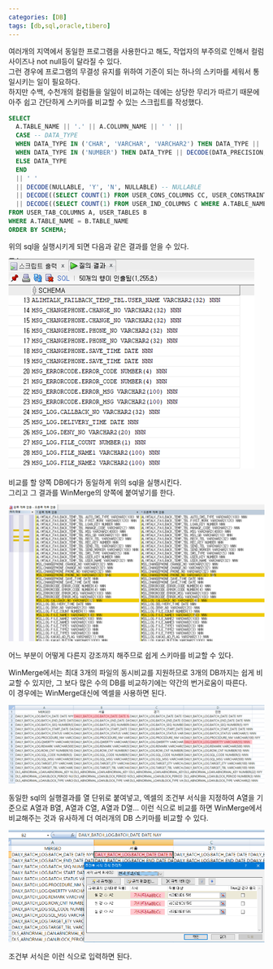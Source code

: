 ```yaml
---
categories: [DB]
tags: [db,sql,oracle,tibero]
---
```


여러개의 지역에서 동일한 프로그램을 사용한다고 해도, 작업자의 부주의로 인해서 컬럼 사이즈나 not null등이 달라질 수 있다.  
그런 경우에 프로그램의 무결성 유지를 위하여 기준이 되는 하나의 스키마를 세워서 통일시키는 일이 필요하다.  
하지만 수백, 수천개의 컬럼들을 일일이 비교하는 데에는 상당한 무리가 따르기 때문에 아주 쉽고 간단하게 스키마를 비교할 수 있는 스크립트를 작성했다.

```sql
SELECT
  A.TABLE_NAME || '.' || A.COLUMN_NAME || ' ' ||
  CASE -- DATA_TYPE
  WHEN DATA_TYPE IN ('CHAR', 'VARCHAR', 'VARCHAR2') THEN DATA_TYPE || '(' || DATA_LENGTH || ')'
  WHEN DATA_TYPE IN ('NUMBER') THEN DATA_TYPE || DECODE(DATA_PRECISION, NULL, '', '(' || DATA_PRECISION || DECODE(DATA_SCALE, 0, ')', ',' || DATA_SCALE || ')') )
  ELSE DATA_TYPE
  END
  || ' '
  || DECODE(NULLABLE, 'Y', 'N', NULLABLE) -- NULLABLE
  || DECODE((SELECT COUNT(1) FROM USER_CONS_COLUMNS CC, USER_CONSTRAINTS C WHERE CC.CONSTRAINT_NAME = C.CONSTRAINT_NAME AND C.CONSTRAINT_TYPE='P' AND CC.TABLE_NAME = A.TABLE_NAME AND CC.COLUMN_NAME = A.COLUMN_NAME), 1, 'Y', 'N') -- IS_PK
  || DECODE((SELECT COUNT(1) FROM USER_IND_COLUMNS C WHERE A.TABLE_NAME = C.TABLE_NAME AND A.COLUMN_NAME = C.COLUMN_NAME), 1, 'Y', 'N') SCHEMA-- IS_IDX
FROM USER_TAB_COLUMNS A, USER_TABLES B
WHERE A.TABLE_NAME = B.TABLE_NAME
ORDER BY SCHEMA;
```

위의 sql을 실행시키게 되면 다음과 같은 결과를 얻을 수 있다.

![1](../assets/post/2023-10-27/01.png)

비교를 할 양쪽 DB에다가 동일하게 위의 sql을 실행시킨다.  
그리고 그 결과를 WinMerge의 양쪽에 붙여넣기를 한다.

![2](../assets/post/2023-10-27/02.png)

어느 부분이 어떻게 다른지 강조까지 해주므로 쉽게 스키마를 비교할 수 있다.

WinMerge에서는 최대 3개의 파일의 동시비교를 지원하므로 3개의 DB까지는 쉽게 비교할 수 있지만, 그 보다 많은 수의 DB를 비교하기에는 약간의 번거로움이 따른다.  
이 경우에는 WinMerge대신에 엑셀을 사용하면 된다.

![3](../assets/post/2023-10-27/03.png)

동일한 sql의 실행결과를 열 단위로 붙여넣고, 엑셀의 조건부 서식을 지정하여 A열을 기준으로 A열과 B열, A열과 C열, A열과 D열... 이런 식으로 비교를 하면 WinMerge에서 비교해주는 것과 유사하게 더 여러개의 DB 스키마를 비교할 수 있다.

![4](../assets/post/2023-10-27/04.png)

조건부 서식은 이런 식으로 입력하면 된다.
